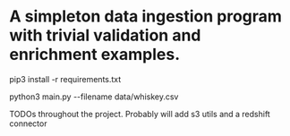 # A simpleton data ingestion program with trivial validation and enrichment examples.
pip3 install -r requirements.txt

python3 main.py --filename data/whiskey.csv

TODOs throughout the project. Probably will add s3 utils and a redshift connector 